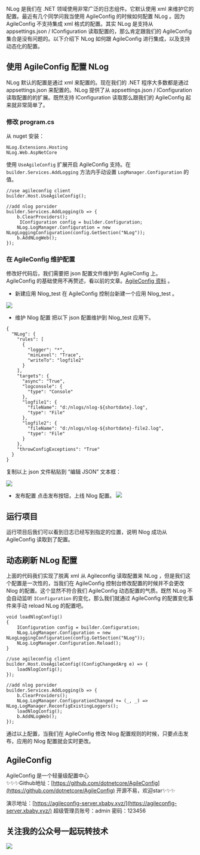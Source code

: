 NLog 是我们在 .NET 领域使用非常广泛的日志组件。它默认使用 xml 来维护它的配置。最近有几个同学问我当使用 AgileConfig 的时候如何配置 NLog 。因为 AgileConfig 不支持集成 xml 格式的配置。其实 NLog 是支持从 appsettings.json / IConfiguration 读取配置的，那么肯定跟我们的 AgileConfig 集合是没有问题的。以下介绍下 NLog 如何跟 AgileConfig 进行集成，以及支持动态化的配置。
## 使用 AgileConfig 配置 NLog
NLog 默认的配置是通过 xml 来配置的。现在我们的 .NET 程序大多数都是通过 appsettings.json 来配置的。NLog 提供了从 appsettings.json / IConfiguration 读取配置的的扩展。既然支持 IConfiguration 读取那么跟我们的 AgileConfig 起来就非常简单了。

### 修改 program.cs 

从 nuget 安装：
```
NLog.Extensions.Hosting
NLog.Web.AspNetCore
``` 
使用 `UseAgileConfig` 扩展开启 AgileConfig 支持。在 `builder.Services.AddLogging` 方法内手动设置 `LogManager.Configuration` 的值。
```
//use agileconfig client
builder.Host.UseAgileConfig();

//add nlog porvider
builder.Services.AddLogging(b => {
    b.ClearProviders();
     IConfiguration config = builder.Configuration;
    NLog.LogManager.Configuration = new NLogLoggingConfiguration(config.GetSection("NLog"));
    b.AddNLogWeb();
});
```
### 在 AgileConfig 维护配置
修改好代码后，我们需要把 json 配置文件维护到 AgileConfig 上。   
AgileConfig 的基础使用不再赘述，看以前的文章。[AgileConfig 资料](https://github.com/dotnetcore/AgileConfig) 。

- 新建应用 Nlog_test
在 AgileConfig 控制台新建一个应用 Nlog_test 。
     
![](https://static.xbaby.xyz/%E5%BE%AE%E4%BF%A1%E6%88%AA%E5%9B%BE_20220517171743.png)

- 维护 Nlog 配置
把以下 json 配置维护到 Nlog_test 应用下。
```
{
  "NLog": {
    "rules": [
      {
        "logger": "*",
        "minLevel": "Trace",
        "writeTo": "logfile2"
      }
    ],
    "targets": {
      "async": "True",
      "logconsole": {
        "type": "Console"
      },
      "logfile1": {
        "fileName": "d:/nlogs/nlog-${shortdate}.log",
        "type": "File"
      },
      "logfile2": {
        "fileName": "d:/nlogs/nlog-${shortdate}-file2.log",
        "type": "File"
      }
    },
    "throwConfigExceptions": "True"
  }
}
```
复制以上 json 文件粘贴到 “编辑 JSON” 文本框：

![](https://static.xbaby.xyz/%E5%BE%AE%E4%BF%A1%E6%88%AA%E5%9B%BE_20220517171829.png) 
- 发布配置
点击发布按钮，上线 Nlog 配置。
![](https://static.xbaby.xyz/%E5%BE%AE%E4%BF%A1%E6%88%AA%E5%9B%BE_20220517171906.png)
## 运行项目
运行项目后我们可以看到日志已经写到指定的位置，说明 Nlog 成功从 AgileConfig 读取到了配置。

## 动态刷新 NLog 配置
上面的代码我们实现了脱离 xml 从 Agileconfig 读取配置来 NLog ，但是我们这个配置是一次性的，当我们在 AgileConfig 控制台修改配置的时候并不会更改 Nlog 的配置。这个显然不符合我们 AgileConfig 动态配置的气质。既然 NLog 不会自动监听 `IConfiguration` 的变化，那么我们就通过 AgileConfig 的配置变化事件来手动 reload NLog 的配置吧。
```
void loadNlogConfig()
{
    IConfiguration config = builder.Configuration;
    NLog.LogManager.Configuration = new NLogLoggingConfiguration(config.GetSection("NLog"));
    NLog.LogManager.Configuration.Reload();
}

//use agileconfig client
builder.Host.UseAgileConfig((ConfigChangedArg e) => {
    loadNlogConfig();
});

//add nlog porvider
builder.Services.AddLogging(b => {
    b.ClearProviders();
    NLog.LogManager.ConfigurationChanged += (_, _) => NLog.LogManager.ReconfigExistingLoggers();
    loadNlogConfig();
    b.AddNLogWeb();
});
```
通过以上配置，当我们在 AgileConfig 修改 Nlog 配置规则的时候，只要点击发布，应用的 Nlog 配置就会实时更改。

## AgileConfig
AgileConfig 是一个轻量级配置中心   
✨✨✨Github地址：[https://github.com/dotnetcore/AgileConfig](https://github.com/dotnetcore/AgileConfig)  开源不易，欢迎star✨✨✨   

演示地址：[https://agileconfig-server.xbaby.xyz/](https://agileconfig-server.xbaby.xyz/)  超级管理员账号：admin 密码：123456   

## 关注我的公众号一起玩转技术   

![](https://static.xbaby.xyz/qrcode.jpg)